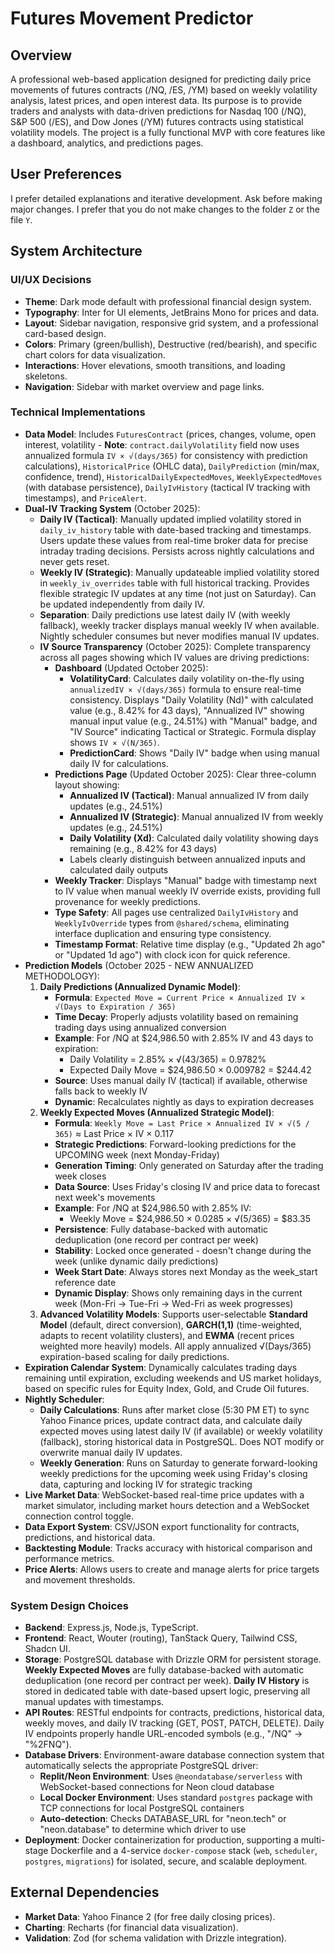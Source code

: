 # Futures Movement Predictor

## Overview
A professional web-based application designed for predicting daily price movements of futures contracts (/NQ, /ES, /YM) based on weekly volatility analysis, latest prices, and open interest data. Its purpose is to provide traders and analysts with data-driven predictions for Nasdaq 100 (/NQ), S&P 500 (/ES), and Dow Jones (/YM) futures contracts using statistical volatility models. The project is a fully functional MVP with core features like a dashboard, analytics, and predictions pages.

## User Preferences
I prefer detailed explanations and iterative development. Ask before making major changes. I prefer that you do not make changes to the folder `Z` or the file `Y`.

## System Architecture

### UI/UX Decisions
-   **Theme**: Dark mode default with professional financial design system.
-   **Typography**: Inter for UI elements, JetBrains Mono for prices and data.
-   **Layout**: Sidebar navigation, responsive grid system, and a professional card-based design.
-   **Colors**: Primary (green/bullish), Destructive (red/bearish), and specific chart colors for data visualization.
-   **Interactions**: Hover elevations, smooth transitions, and loading skeletons.
-   **Navigation**: Sidebar with market overview and page links.

### Technical Implementations
-   **Data Model**: Includes `FuturesContract` (prices, changes, volume, open interest, volatility - **Note**: `contract.dailyVolatility` field now uses annualized formula `IV × √(days/365)` for consistency with prediction calculations), `HistoricalPrice` (OHLC data), `DailyPrediction` (min/max, confidence, trend), `HistoricalDailyExpectedMoves`, `WeeklyExpectedMoves` (with database persistence), `DailyIvHistory` (tactical IV tracking with timestamps), and `PriceAlert`.
-   **Dual-IV Tracking System** (October 2025):
    - **Daily IV (Tactical)**: Manually updated implied volatility stored in `daily_iv_history` table with date-based tracking and timestamps. Users update these values from real-time broker data for precise intraday trading decisions. Persists across nightly calculations and never gets reset.
    - **Weekly IV (Strategic)**: Manually updateable implied volatility stored in `weekly_iv_overrides` table with full historical tracking. Provides flexible strategic IV updates at any time (not just on Saturday). Can be updated independently from daily IV.
    - **Separation**: Daily predictions use latest daily IV (with weekly fallback), weekly tracker displays manual weekly IV when available. Nightly scheduler consumes but never modifies manual IV updates.
    - **IV Source Transparency** (October 2025): Complete transparency across all pages showing which IV values are driving predictions:
      - **Dashboard** (Updated October 2025): 
        - **VolatilityCard**: Calculates daily volatility on-the-fly using `annualizedIV × √(days/365)` formula to ensure real-time consistency. Displays "Daily Volatility (Nd)" with calculated value (e.g., 8.42% for 43 days), "Annualized IV" showing manual input value (e.g., 24.51%) with "Manual" badge, and "IV Source" indicating Tactical or Strategic. Formula display shows `IV × √(N/365)`.
        - **PredictionCard**: Shows "Daily IV" badge when using manual daily IV for calculations.
      - **Predictions Page** (Updated October 2025): Clear three-column layout showing:
        - **Annualized IV (Tactical)**: Manual annualized IV from daily updates (e.g., 24.51%)
        - **Annualized IV (Strategic)**: Manual annualized IV from weekly updates (e.g., 24.51%)
        - **Daily Volatility (Xd)**: Calculated daily volatility showing days remaining (e.g., 8.42% for 43 days)
        - Labels clearly distinguish between annualized inputs and calculated daily outputs
      - **Weekly Tracker**: Displays "Manual" badge with timestamp next to IV value when manual weekly IV override exists, providing full provenance for weekly predictions.
      - **Type Safety**: All pages use centralized `DailyIvHistory` and `WeeklyIvOverride` types from `@shared/schema`, eliminating interface duplication and ensuring type consistency.
      - **Timestamp Format**: Relative time display (e.g., "Updated 2h ago" or "Updated 1d ago") with clock icon for quick reference.
-   **Prediction Models** (October 2025 - NEW ANNUALIZED METHODOLOGY):
    1.  **Daily Predictions (Annualized Dynamic Model)**: 
        - **Formula**: `Expected Move = Current Price × Annualized IV × √(Days to Expiration / 365)`
        - **Time Decay**: Properly adjusts volatility based on remaining trading days using annualized conversion
        - **Example**: For /NQ at $24,986.50 with 2.85% IV and 43 days to expiration:
          - Daily Volatility = 2.85% × √(43/365) = 0.9782%
          - Expected Daily Move = $24,986.50 × 0.009782 = $244.42
        - **Source**: Uses manual daily IV (tactical) if available, otherwise falls back to weekly IV
        - **Dynamic**: Recalculates nightly as days to expiration decreases
    2.  **Weekly Expected Moves (Annualized Strategic Model)**: 
        - **Formula**: `Weekly Move = Last Price × Annualized IV × √(5 / 365)` ≈ Last Price × IV × 0.117
        - **Strategic Predictions**: Forward-looking predictions for the UPCOMING week (next Monday-Friday)
        - **Generation Timing**: Only generated on Saturday after the trading week closes
        - **Data Source**: Uses Friday's closing IV and price data to forecast next week's movements
        - **Example**: For /NQ at $24,986.50 with 2.85% IV:
          - Weekly Move = $24,986.50 × 0.0285 × √(5/365) = $83.35
        - **Persistence**: Fully database-backed with automatic deduplication (one record per contract per week)
        - **Stability**: Locked once generated - doesn't change during the week (unlike dynamic daily predictions)
        - **Week Start Date**: Always stores next Monday as the week_start reference date
        - **Dynamic Display**: Shows only remaining days in the current week (Mon-Fri → Tue-Fri → Wed-Fri as week progresses)
    3.  **Advanced Volatility Models**: Supports user-selectable **Standard Model** (default, direct conversion), **GARCH(1,1)** (time-weighted, adapts to recent volatility clusters), and **EWMA** (recent prices weighted more heavily) models. All apply annualized √(Days/365) expiration-based scaling for daily predictions.
-   **Expiration Calendar System**: Dynamically calculates trading days remaining until expiration, excluding weekends and US market holidays, based on specific rules for Equity Index, Gold, and Crude Oil futures.
-   **Nightly Scheduler**: 
    - **Daily Calculations**: Runs after market close (5:30 PM ET) to sync Yahoo Finance prices, update contract data, and calculate daily expected moves using latest daily IV (if available) or weekly volatility (fallback), storing historical data in PostgreSQL. Does NOT modify or overwrite manual daily IV updates.
    - **Weekly Generation**: Runs on Saturday to generate forward-looking weekly predictions for the upcoming week using Friday's closing data, capturing and locking IV for strategic tracking
-   **Live Market Data**: WebSocket-based real-time price updates with a market simulator, including market hours detection and a WebSocket connection control toggle.
-   **Data Export System**: CSV/JSON export functionality for contracts, predictions, and historical data.
-   **Backtesting Module**: Tracks accuracy with historical comparison and performance metrics.
-   **Price Alerts**: Allows users to create and manage alerts for price targets and movement thresholds.

### System Design Choices
-   **Backend**: Express.js, Node.js, TypeScript.
-   **Frontend**: React, Wouter (routing), TanStack Query, Tailwind CSS, Shadcn UI.
-   **Storage**: PostgreSQL database with Drizzle ORM for persistent storage. **Weekly Expected Moves** are fully database-backed with automatic deduplication (one record per contract per week). **Daily IV History** is stored in dedicated table with date-based upsert logic, preserving all manual updates with timestamps.
-   **API Routes**: RESTful endpoints for contracts, predictions, historical data, weekly moves, and daily IV tracking (GET, POST, PATCH, DELETE). Daily IV endpoints properly handle URL-encoded symbols (e.g., "/NQ" → "%2FNQ").
-   **Database Drivers**: Environment-aware database connection system that automatically selects the appropriate PostgreSQL driver:
    -   **Replit/Neon Environment**: Uses `@neondatabase/serverless` with WebSocket-based connections for Neon cloud database
    -   **Local Docker Environment**: Uses standard `postgres` package with TCP connections for local PostgreSQL containers
    -   **Auto-detection**: Checks DATABASE_URL for "neon.tech" or "neon.database" to determine which driver to use
-   **Deployment**: Docker containerization for production, supporting a multi-stage Dockerfile and a 4-service `docker-compose` stack (`web`, `scheduler`, `postgres`, `migrations`) for isolated, secure, and scalable deployment.

## External Dependencies
-   **Market Data**: Yahoo Finance 2 (for free daily closing prices).
-   **Charting**: Recharts (for financial data visualization).
-   **Validation**: Zod (for schema validation with Drizzle integration).